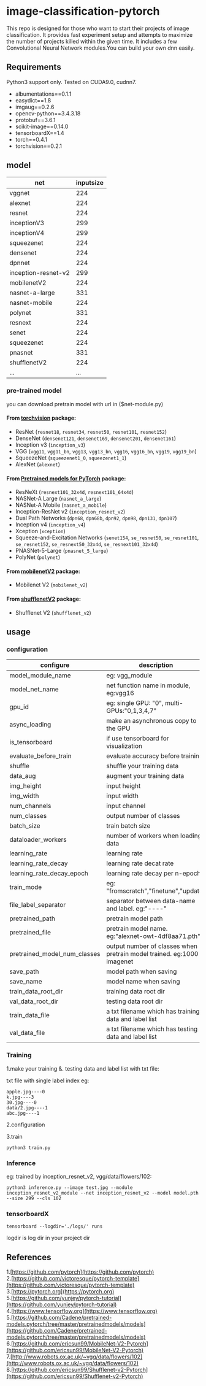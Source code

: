 # image-classification-pytorch
This repo is designed for those who want to start their projects of image classification.
It provides fast experiment setup and attempts to maximize the number of projects killed within the given time.
It includes a few Convolutional Neural Network modules.You can build your own dnn easily.

## Requirements
Python3 support only. Tested on CUDA9.0, cudnn7.

* albumentations==0.1.1
* easydict==1.8
* imgaug==0.2.6
* opencv-python==3.4.3.18
* protobuf==3.6.1
* scikit-image==0.14.0
* tensorboardX==1.4
* torch==0.4.1
* torchvision==0.2.1

## model
| net                     | inputsize |
|-------------------------|-----------|
| vggnet                  | 224       |
| alexnet                 | 224       |
| resnet                  | 224       |
| inceptionV3             | 299       |
| inceptionV4             | 299       |
| squeezenet              | 224       |
| densenet                | 224       |
| dpnnet                  | 224       |
| inception-resnet-v2     | 299       |
| mobilenetV2             | 224       |
| nasnet-a-large          | 331       |
| nasnet-mobile           | 224       |
| polynet                 | 331       |
| resnext                 | 224       |
| senet                   | 224       |
| squeezenet              | 224       |
| pnasnet                 | 331       |
| shufflenetV2            | 224       |
| ...                     | ...       |

### pre-trained model
you can download pretrain model with url in ($net-module.py)

#### From [torchvision](https://github.com/pytorch/vision/) package:

- ResNet (`resnet18`, `resnet34`, `resnet50`, `resnet101`, `resnet152`)
- DenseNet (`densenet121`, `densenet169`, `densenet201`, `densenet161`)
- Inception v3 (`inception_v3`)
- VGG (`vgg11`, `vgg11_bn`, `vgg13`, `vgg13_bn`, `vgg16`, `vgg16_bn`, `vgg19`, `vgg19_bn`)
- SqueezeNet (`squeezenet1_0`, `squeezenet1_1`)
- AlexNet (`alexnet`)

#### From [Pretrained models for PyTorch](https://github.com/Cadene/pretrained-models.pytorch) package:
- ResNeXt (`resnext101_32x4d`, `resnext101_64x4d`)
- NASNet-A Large (`nasnet_a_large`)
- NASNet-A Mobile (`nasnet_a_mobile`)
- Inception-ResNet v2 (`inception_resnet_v2`)
- Dual Path Networks (`dpn68`, `dpn68b`, `dpn92`, `dpn98`, `dpn131`, `dpn107`)
- Inception v4 (`inception_v4`)
- Xception (`xception`)
- Squeeze-and-Excitation Networks (`senet154`, `se_resnet50`, `se_resnet101`, `se_resnet152`, `se_resnext50_32x4d`, `se_resnext101_32x4d`)
- PNASNet-5-Large (`pnasnet_5_large`)
- PolyNet (`polynet`)

#### From [mobilenetV2](https://github.com/ericsun99/MobileNet-V2-Pytorch) package:
- Mobilenet V2 (`mobilenet_v2`)

#### From [shufflenetV2](https://github.com/ericsun99/Shufflenet-v2-Pytorch) package:
- Shufflenet V2 (`shufflenet_v2`)

## usage

### configuration
| configure                       | description                                                               |
|---------------------------------|---------------------------------------------------------------------------|
| model_module_name               | eg: vgg_module                                                             |
| model_net_name                  | net function name in module, eg:vgg16                                     |
| gpu_id                          | eg: single GPU: "0", multi-GPUs:"0,1,3,4,7"                                                           |
| async_loading                   | make an asynchronous copy to the GPU                                      |
| is_tensorboard                  | if use tensorboard for visualization                                      |
| evaluate_before_train           | evaluate accuracy before training                                         |
| shuffle                         | shuffle your training data                                                |
| data_aug                        | augment your training data                                                |
| img_height                      | input height                                                              |
| img_width                       | input width                                                               |
| num_channels                    | input channel                                                             |
| num_classes                     | output number of classes                                                  |
| batch_size                      | train batch size                                                          |
| dataloader_workers              | number of workers when loading data                                       |
| learning_rate                   | learning rate                                                             |
| learning_rate_decay             | learning rate decat rate                                                  |
| learning_rate_decay_epoch       | learning rate decay per n-epoch                                           |
| train_mode                      | eg:  "fromscratch","finetune","update"                                    |
| file_label_separator            | separator between data-name and label. eg:"----"                          |
| pretrained_path                 | pretrain model path                                                       |
| pretrained_file                 | pretrain model name. eg:"alexnet-owt-4df8aa71.pth"                        |
| pretrained_model_num_classes    | output number of classes when pretrain model trained. eg:1000 in imagenet |
| save_path                       | model path when saving                                                    |
| save_name                       | model name when saving                                                    |
| train_data_root_dir             | training data root dir                                                    |
| val_data_root_dir               | testing data root dir                                                     |
| train_data_file                 | a txt filename which has training data and label list                     |
| val_data_file                   | a txt filename which has testing data and label list                      |

### Training
1.make your training &. testing data and label list with txt file:

txt file with single label index eg:

	apple.jpg----0
	k.jpg----3
	30.jpg----0
	data/2.jpg----1
	abc.jpg----1
2.configuration

3.train

	python3 train.py

### Inference
eg: trained by inception_resnet_v2, vgg/data/flowers/102:

	python3 inference.py --image test.jpg --module inception_resnet_v2_module --net inception_resnet_v2 --model model.pth --size 299 --cls 102

### tensorboardX

	tensorboard --logdir='./logs/' runs

logdir is log dir in your project dir 

## References
1.[https://github.com/pytorch](https://github.com/pytorch)  
2.[https://github.com/victoresque/pytorch-template](https://github.com/victoresque/pytorch-template)  
3.[https://pytorch.org](https://pytorch.org)  
5.[https://github.com/yunjey/pytorch-tutorial](https://github.com/yunjey/pytorch-tutorial)  
4.[https://www.tensorflow.org](https://www.tensorflow.org)  
5.[https://github.com/Cadene/pretrained-models.pytorch/tree/master/pretrainedmodels/models](https://github.com/Cadene/pretrained-models.pytorch/tree/master/pretrainedmodels/models)  
6.[https://github.com/ericsun99/MobileNet-V2-Pytorch](https://github.com/ericsun99/MobileNet-V2-Pytorch)  
7.[http://www.robots.ox.ac.uk/~vgg/data/flowers/102](http://www.robots.ox.ac.uk/~vgg/data/flowers/102)  
8.[https://github.com/ericsun99/Shufflenet-v2-Pytorch](https://github.com/ericsun99/Shufflenet-v2-Pytorch)  
